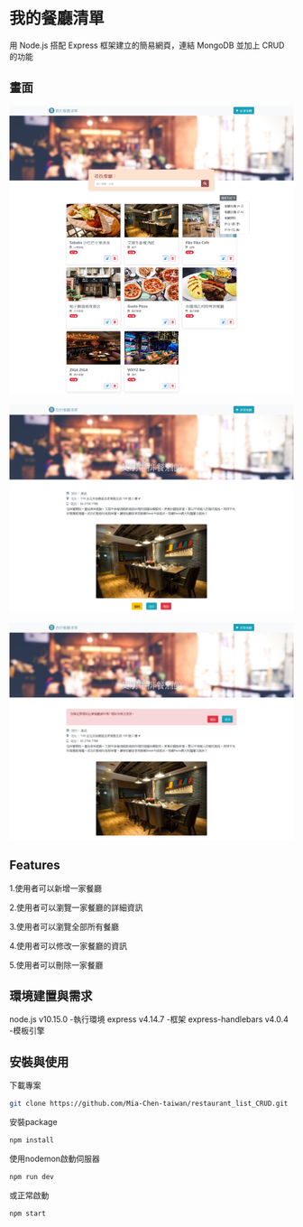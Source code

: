 # 我的餐廳清單

用 Node.js 搭配 Express 框架建立的簡易網頁，連結 MongoDB 並加上 CRUD 的功能

## 畫面

![home_page](restaurant_list.png)

![show_page](show_page.png)

![delete_check_page](delete_check_page.png)

## Features

1.使用者可以新增一家餐廳

2.使用者可以瀏覽一家餐廳的詳細資訊

3.使用者可以瀏覽全部所有餐廳

4.使用者可以修改一家餐廳的資訊

5.使用者可以刪除一家餐廳

## 環境建置與需求

node.js v10.15.0 -執行環境 express v4.14.7 -框架 express-handlebars v4.0.4 -模板引擎 

## 安裝與使用

下載專案

```bash
git clone https://github.com/Mia-Chen-taiwan/restaurant_list_CRUD.git
```

安裝package

```bash
npm install
```

使用nodemon啟動伺服器

```bash
npm run dev
```

或正常啟動

```bash
npm start
```
